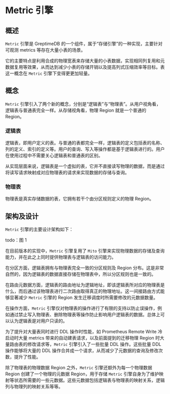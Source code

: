 # Metric 引擎

## 概述

`Metric` 引擎是 GreptimeDB 的一个组件，属于“存储引擎”的一种实现，主要针对可观测 metrics 等存在大量小表的场景。

它的主要特点是利用合成的物理宽表来存储大量的小表数据，实现相同列复用和元数据复用等效果，从而达到减少小表的存储开销以及提高列式压缩效率等目标。表这一概念在 `Metric` 引擎下变得更更加轻量。

## 概念

`Metric` 引擎引入了两个新的概念，分别是“逻辑表”与“物理表”。从用户视角看，逻辑表与普通表完全一样。从存储视角看，物理 Region 就是一个普通的 Region。

### 逻辑表
逻辑表，即用户定义的表。与普通的表都完全一样，逻辑表的定义包括表的名称、列的定义、索引的定义等。用户的查询、写入等操作都是基于逻辑表进行的。用户在使用过程中不需要关心逻辑表和普通表的区别。

从实现层面来说，逻辑表是一个虚拟的表，它并不直接读写物理的数据，而是通过将读写请求映射成对应物理表的请求来实现数据的存储与查询。

### 物理表
物理表是真实存储数据的表，它拥有若干个由分区规则定义的物理 Region。

## 架构及设计

`Metric` 引擎的主要设计架构如下：

todo：图 1

在目前版本的实现中，`Metric` 引擎复用了 `Mito` 引擎来实现物理数据的存储及查询能力，并在此之上同时提供物理表与逻辑表的访问能力。

在分区方面，逻辑表拥有与物理表完全一致的分区规则及 Region 分布。这是非常自然的，因为逻辑表的数据直接存储在物理表中，所以分区规则也是一致的。

在路由元数据方面，逻辑表的路由地址为逻辑地址，即该逻辑表所对应的物理表是什么，而后通过该物理表进行二次路由取得真正的物理地址。这一间接路由方式能够显著减少 `Metric` 引擎的 Region 发生迁移调度时所需要修改的元数据数量。

在操作方面，`Metric` 引擎仅对物理表的操作进行了有限的支持以防止误操作，例如通过禁止写入物理表、删除物理表等操作防止影响用户逻辑表的数据。总体上可以认为逻辑表是对用户只读的。

为了提升对大量表同时进行 DDL 操作时性能，如 Prometheus Remote Write 冷启动时大量 metrics 带来的自动建表请求，以及前面提到的迁移物理 Region 时大量路由表的修改请求等，`Metric` 引擎引入了一些批量 DDL 操作。这些批量 DDL 操作能够将大量的 DDL 操作合并成一个请求，从而减少了元数据的查询及修改次数，提升了性能。

除了物理表的物理数据 Region 之外，`Metric` 引擎还额外为每一个物理数据 Region 创建了一个物理的元数据 Region，用于存储 `Metric` 引擎自身为了维护映射等状态所需要的一些元数据。这些元数据包括逻辑表与物理表的映射关系，逻辑列与物理列的映射关系等等。